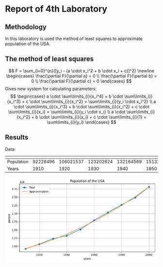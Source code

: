 # Report of 4th Laboratory
## Methodology
In this laboratory is used the method of least squares to approximate population of the USA. 
## The method of least squares
$$
F = \sum_{i=0}^{n}{[y_i - (a \cdot x_i^2 + b \cdot x_i + c)]^2} \newline
\begin{cases}
  \frac{\partial F}{\partial a} = 0 \\
  \frac{\partial F}{\partial b} = 0 \\
  \frac{\partial F}{\partial c} = 0
\end{cases}
$$
Gives new system for calculating parameters:
$$
\begin{cases}
  a \cdot \sum\limits_{i}{x_i^4} + b \cdot \sum\limits_{i}{x_i^3} + c \cdot \sum\limits_{i}{x_i^2} = \sum\limits_{i}{y_i \cdot x_i^2} \\
  a \cdot \sum\limits_{i}{x_i^3} + b \cdot \sum\limits_{i}{x_i^2} + c \cdot \sum\limits_{i}{x_i} = \sum\limits_{i}{y_i \cdot x_i} \\
  a \cdot \sum\limits_{i}{x_i^2} + b \cdot \sum\limits_{i}{x_i} + c \cdot \sum\limits_{i}{1} = \sum\limits_{i}{y_i}
\end{cases}
$$
## Results
Data:

| <!-- -->   | <!-- --> | <!-- -->  | <!-- -->  | <!-- -->  | <!-- -->  | <!-- -->  | <!-- -->  | <!-- -->  | <!-- -->  | <!-- -->  |
| ---------- | -------- | --------- | --------- | --------- | --------- | --------- | --------- | --------- | --------- | --------- |
| Population | 92228496 | 106021537 | 123202624 | 132164569 | 151325798 | 179323175 | 203211926 | 226545805 | 248709873 | 281421906 |
| Years      | 1910     | 1920      | 1930      | 1940      | 1950      | 1960      | 1970      | 1980      | 1990      | 2000      |

![](../src/l4/Fig.png)